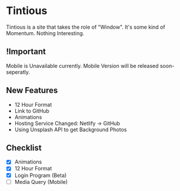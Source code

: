 # Tintious

Tintious is a site that takes the role of "Window".
It's some kind of Momentum.
Nothing Interesting.

## !Important

Mobile is Unavailable currently. Mobile Version will be released soon- seperatly.

## New Features

- 12 Hour Format
- Link to GitHub
- Animations
- Hosting Service Changed: Netlify -> GitHub
- Using Unsplash API to get Background Photos

## Checklist

- [X] Animations
- [X] 12 Hour Format
- [X] Login Program (Beta)
- [ ] Media Query (Mobile)
